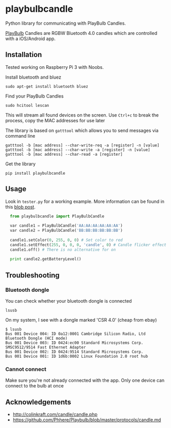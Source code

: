 # playbulbcandle
Python library for communicating with PlayBulb Candles.

[PlayBulb](http://www.playbulb.com/en/index.html) Candles are RGBW Bluetooth 4.0 candles which are controlled with a iOS/Android app. 

## Installation

Tested working on Raspberry Pi 3 with Noobs.

Install bluetooth and bluez

    sudo apt-get install bluetooth bluez

Find your PlayBulb Candles

    sudo hcitool lescan

This will stream all found devices on the screen. Use `Ctrl+c` to break the process, copy the MAC addresses for use later

The library is based on `gatttool` which allows you to send messages via command line

    gatttool -b [mac address] --char-write-req -a [register] -n [value]
    gatttool -b [mac address] --char-write -a [register] -n [value]
    gatttool -b [mac address] --char-read -a [register]
    
Get the library

    pip install playbulbcandle
    
## Usage

Look in `tester.py` for a working example. More information can be found in this [blob post](https://stevep.xyz/2016/12/controlling-playbulb-candles-with-python/).

```python
  from playbulbcandle import PlayBulbCandle
  
  var candle1 = PlayBulbCandle('AA:AA:AA:AA:AA:AA')
  var candle2 = PlayBulbCandle('BB:BB:BB:BB:BB:BB')
  
  candle1.setColor(0, 255, 0, 0) # Set color to red
  candle1.setEffect(255, 0, 0, 0, 'candle', 0) # Candle flicker effect in white
  candle1.off() # There is no alternative for on
  
  print candle2.getBatteryLevel()
```  

## Troubleshooting

### Bluetooth dongle
You can check whether your bluetooth dongle is connected

    lsusb
    
On my system, I see with a dongle marked 'CSR 4.0' (cheap from ebay)

    $ lsusb
    Bus 001 Device 004: ID 0a12:0001 Cambridge Silicon Radio, Ltd Bluetooth Dongle (HCI mode)
    Bus 001 Device 003: ID 0424:ec00 Standard Microsystems Corp. SMSC9512/9514 Fast Ethernet Adapter
    Bus 001 Device 002: ID 0424:9514 Standard Microsystems Corp.
    Bus 001 Device 001: ID 1d6b:0002 Linux Foundation 2.0 root hub

### Cannot connect

Make sure you're not already connected with the app. Only one device can connect to the bulb at once

## Acknowledgements
* http://colinkraft.com/candle/candle.php
* https://github.com/Phhere/Playbulb/blob/master/protocols/candle.md
